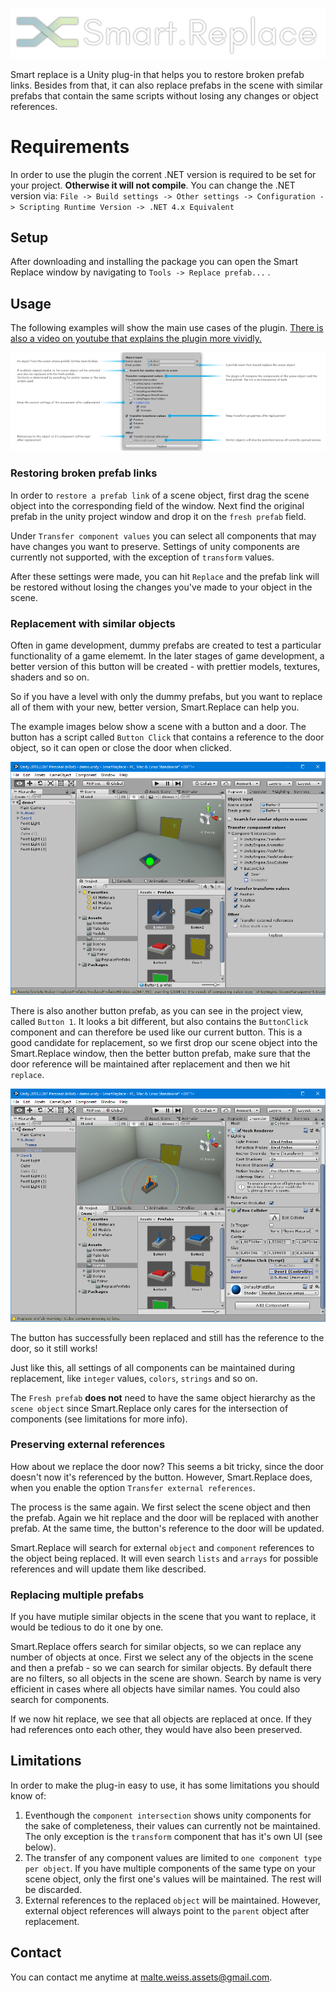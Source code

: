 ![alt text](https://raw.githubusercontent.com/Moolt/SmartReplace/master/logo.png "Smart.Replace")

Smart replace is a Unity plug-in that helps you to restore broken prefab links. Besides from that, it can also replace prefabs in the scene with similar prefabs that contain the same scripts without losing any changes or object references.

# Requirements
In order to use the plugin the corrent .NET version is required to be set for your project. **Otherwise it will not compile**.
You can change the .NET version via: ```File -> Build settings -> Other settings -> Configuration -> Scripting Runtime Version -> .NET 4.x Equivalent```

## Setup
After downloading and installing the package you can open the Smart Replace window by navigating to ``Tools -> Replace prefab...`` .

## Usage
The following examples will show the main use cases of the plugin. [There is also a video  on youtube that explains the plugin more vividly.](https://www.youtube.com/watch?v=GBNcGWbXacQ)

![alt text](Documentation/overview.png "overview")

### Restoring broken prefab links
In order to ``restore a prefab link`` of a scene object, first drag the scene object into the corresponding field of the window.
Next find the original prefab in the unity project window and drop it on the ``fresh prefab`` field.

Under ``Transfer component values`` you can select all components that may have changes you want to preserve.
Settings of unity components are currently not supported, with the exception of ``transform`` values.

After these settings were made, you can hit ``Replace`` and the prefab link will be restored without losing the changes you've made to your object in the scene.

### Replacement with similar objects
Often in game development, dummy prefabs are created to test a particular functionality of a game elememt. In the later stages of game development, a better version of this button will be created - with prettier models, textures, shaders and so on.

So if you have a level with only the dummy prefabs, but you want to replace all of them with your new, better version, Smart.Replace can help you.

The example images below show a scene with a button and a door. The button has a script called ``Button Click`` that contains a reference to the door object, so it can open or close the door when clicked.

![alt text](Documentation/before.png "Smart.Replace")

There is also another button prefab, as you can see in the project view, called ``Button 1``. It looks a bit different, but also contains the ``ButtonClick`` component and can therefore be used like our current button. This is a good candidate for replacement, so we first drop our scene object into the Smart.Replace window, then the better button prefab, make sure that the door reference will be maintained after replacement and then we hit ``replace``.

![alt text](Documentation/after.png "Smart.Replace")

The button has successfully been replaced and still has the reference to the door, so it still works!

Just like this, all settings of all components can be maintained during replacement, like ``integer`` values, ``colors``, ``strings`` and so on.

The ``Fresh prefab`` **does not** need to have the same object hierarchy as the ``scene object`` since Smart.Replace only cares for the intersection of components (see limitations for more info).

### Preserving external references

How about we replace the door now? This seems a bit tricky, since the door doesn't now it's referenced by the button.
However, Smart.Replace does, when you enable the option ``Transfer external references``.

The process is the same again. We first select the scene object and then the prefab.
Again we hit replace and the door will be replaced with another prefab. At the same time, the button's reference to the door will be updated.

Smart.Replace will search for external ``object`` and ``component`` references to the object being replaced. It will even search ``lists`` and ``arrays`` for possible references and will update them like described.

### Replacing multiple prefabs

If you have mutiple similar objects in the scene that you want to replace, it would be tedious to do it one by one.

Smart.Replace offers search for similar objects, so we can replace any number of objects at once.
First we select any of the objects in the scene and then a prefab - so we can search for similar objects.
By default there are no filters, so all objects in the scene are shown. Search by name is very efficient in cases where all objects have similar names.
You could also search for components.

If we now hit replace, we see that all objects are replaced at once. If they had references onto each other, they would have also been preserved.

## Limitations
In order to make the plug-in easy to use, it has some limitations you should know of:

1. Eventhough the ``component intersection`` shows unity components for the sake of completeness, their values can currently not be maintained. The only exception is the ``transform`` component that has it's own UI (see below).
2. The transfer of any component values are limited to ``one component type per object``. If you have multiple components of the same type on your scene object, only the first one's values will be maintained. The rest will be discarded.
3. External references to the replaced ``object`` will be maintained. However, external object references will always point to the ``parent`` object after replacement.

## Contact

You can contact me anytime at malte.weiss.assets@gmail.com.
